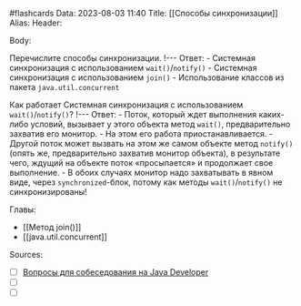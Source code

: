 #flashcards
Data: 2023-08-03 11:40
Title: [[Способы синхронизации]]
Alias:
Header:




Body:

Перечислите способы синхронизации.
!---
Ответ:
	- Системная синхронизация с использованием `wait()`/`notify()`
	- Системная синхронизация с использованием `join()`
	- Использование классов из пакета `java.util.concurrent`
<!--SR:!2023-10-29,10,270-->




Как работает Системная синхронизация с использованием `wait()`/`notify()`?
!---
Ответ:
	- Поток, который ждет выполнения каких-либо условий, вызывает у этого объекта метод `wait()`, предварительно захватив его монитор. 
	- На этом его работа приостанавливается. 
	- Другой поток может вызвать на этом же самом объекте метод `notify()` (опять же, предварительно захватив монитор объекта), в результате чего, ждущий на объекте поток «просыпается» и продолжает свое выполнение. 
	- В обоих случаях монитор надо захватывать в явном виде, через `synchronized`-блок, потому как методы `wait()`/`notify()` не синхронизированы!
<!--SR:!2023-11-03,10,370-->



Главы:
- [[Метод join()]]
- [[java.util.concurrent]]


Sources:
- [ ] [Вопросы для собеседования на Java Developer](https://github.com/enhorse/java-interview/blob/master/README.md#%D0%9E%D0%9E%D0%9F)
- [ ] []()
- [ ] []()
